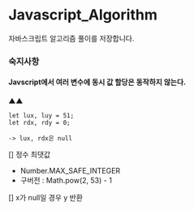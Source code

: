 # Javascript_Algorithm
자바스크립트 알고리즘 풀이를 저장합니다.

### 숙지사항

#### Javscript에서 여러 변수에 동시 값 할당은 동작하지 않는다.
▲▲
```
let lux, luy = 51;
let rdx, rdy = 0;
```
```
-> lux, rdx은 null
```


[] 정수 최댓값
- Number.MAX_SAFE_INTEGER
- 구버전 : Math.pow(2, 53) - 1
  
[] x가 null일 경우 y 반환
